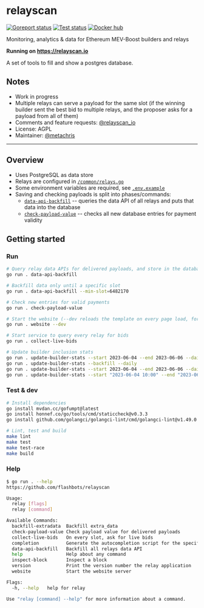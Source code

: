 # relayscan

[![Goreport status](https://goreportcard.com/badge/github.com/flashbots/relayscan)](https://goreportcard.com/report/github.com/flashbots/relayscan)
[![Test status](https://github.com/flashbots/relayscan/workflows/Checks/badge.svg)](https://github.com/flashbots/relayscan/actions?query=workflow%3A%22Checks%22)
[![Docker hub](https://badgen.net/docker/size/flashbots/relayscan?icon=docker&label=image)](https://hub.docker.com/r/flashbots/relayscan/tags)

Monitoring, analytics & data for Ethereum MEV-Boost builders and relays

**Running on https://relayscan.io**

A set of tools to fill and show a postgres database.
## Notes

- Work in progress
- Multiple relays can serve a payload for the same slot (if the winning builder sent the best bid to multiple relays, and the proposer asks for a payload from all of them)
- Comments and feature requests: [@relayscan_io](https://twitter.com/relayscan_io)
- License: AGPL
- Maintainer: [@metachris](https://twitter.com/metachris)

---

## Overview

* Uses PostgreSQL as data store
* Relays are configured in [`/common/relays.go`](/common/relays.go)
* Some environment variables are required, see [`.env.example`](/.env.example)
* Saving and checking payloads is split into phases/commands:
  * [`data-api-backfill`](https://github.com/flashbots/relayscan/blob/cleanup/cmd/data-api-backfill.go) -- queries the data API of all relays and puts that data into the database
  * [`check-payload-value`](https://github.com/flashbots/relayscan/blob/cleanup/cmd/check-payload-value.go) -- checks all new database entries for payment validity


## Getting started

### Run

```bash
# Query relay data APIs for delivered payloads, and store in the database (by default, until the merge!)
go run . data-api-backfill

# Backfill data only until a specific slot
go run . data-api-backfill --min-slot=6482170

# Check new entries for valid payments
go run . check-payload-value

# Start the website (--dev reloads the template on every page load, for easier iteration)
go run . website --dev

# Start service to query every relay for bids
go run . collect-live-bids

# Update builder inclusion stats
go run . update-builder-stats --start 2023-06-04 --end 2023-06-06 --daily
go run . update-builder-stats --backfill --daily
go run . update-builder-stats --start 2023-06-04 --end 2023-06-06 --daily --hourly
go run . update-builder-stats --start "2023-06-04 10:00" --end "2023-06-06 18:00" --hourly
```

### Test & dev

```bash
# Install dependencies
go install mvdan.cc/gofumpt@latest
go install honnef.co/go/tools/cmd/staticcheck@v0.3.3
go install github.com/golangci/golangci-lint/cmd/golangci-lint@v1.49.0

# Lint, test and build
make lint
make test
make test-race
make build
```

### Help

```bash
$ go run . --help
https://github.com/flashbots/relayscan

Usage:
  relay [flags]
  relay [command]

Available Commands:
  backfill-extradata  Backfill extra_data
  check-payload-value Check payload value for delivered payloads
  collect-live-bids   On every slot, ask for live bids
  completion          Generate the autocompletion script for the specified shell
  data-api-backfill   Backfill all relays data API
  help                Help about any command
  inspect-block       Inspect a block
  version             Print the version number the relay application
  website             Start the website server

Flags:
  -h, --help   help for relay

Use "relay [command] --help" for more information about a command.
```